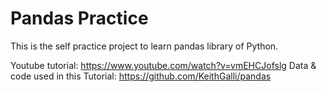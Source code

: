 # Pandas Practice

This is the self practice project to learn pandas library of Python.  

Youtube tutorial: https://www.youtube.com/watch?v=vmEHCJofslg
Data & code used in this Tutorial: https://github.com/KeithGalli/pandas